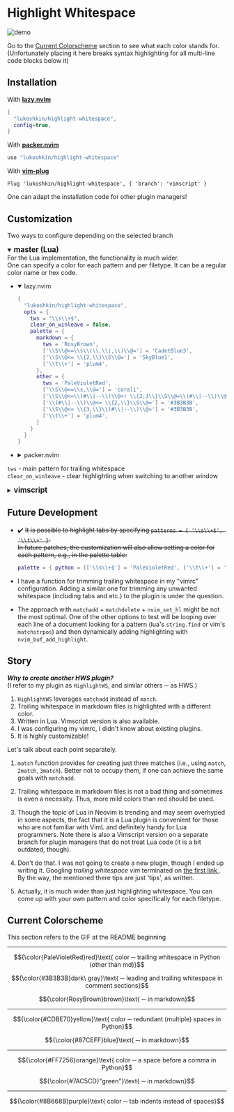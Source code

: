 # Highlight Whitespace

![demo](./demo.gif)

Go to the [Current Colorscheme](#current-colorscheme) section
to see what each color stands for.  
(Unfortunately placing it here breaks syntax
highlighting for all multi-line code blocks below it)

<!-- It breaks syntax highlighting of the code blocks below it for some reason
$${\color{PaleVioletRed}red}\text{ color
─ trailing whitespace in python (other than md)}$$

$${\color{RosyBrown}brown}\text{ ─ in markdown}$$

---

$${\color{#CDBE70}yellow}\text{ color
─ redundant (multiple) spaces in python}$$

$${\color{#87CEFF}blue}\text{ ─ in markdown}$$

---

$${\color{#FF7256}orange}\text{ color ─ a space before a comma in python}$$

$${\color{#7AC5CD}"green"}\text{ ─ in markdown}$$

---

$${\color{#8B668B}purple}\text{ color ─ tab indents instead of spaces}$$
--->

<!-- Also works for text coloring (but not center-aligned and also breaks highlighting)
${\color{PaleVioletRed}red}\text{ color ─ trailing whitespace in python (other than md)}$  
${\color{RosyBrown}brown}\text{ ─ in markdown}$

${\color{#CDBE70}yellow}\text{ color ─ redundant (multiple) spaces in python}$  
${\color{#87CEFF}blue}\text{ ─ in markdown}$

${\color{#FF7256}orange}\text{ color ─ a space before a comma in python}$  
${\color{#7AC5CD}"green"}\text{ ─ in markdown}$

${\color{#8B668B}purple}\text{ color ─ tab indents instead of spaces}$
--->


## Installation

With [**lazy.nvim**](https://github.com/folke/lazy.nvim)

```lua
{
  "lukoshkin/highlight-whitespace",
  config=true,
}
```

With [**packer.nvim**](https://github.com/wbthomason/packer.nvim)

```lua
use "lukoshkin/highlight-whitespace"
```

With [**vim-plug**](https://github.com/junegunn/vim-plug)

```vim
Plug 'lukoshkin/highlight-whitespace', { 'branch': 'vimscript' }
```

One can adapt the installation code for other plugin managers!


## Customization

Two ways to configure depending on the selected branch
<!-- Omitting a punctuation at the end emphasizes the direction of meaning -->

<details open>
<summary><Big><b>master (Lua)</b></Big></summary>
For the Lua implementation, the functionality is much wider.<br>One can
specify a color for each pattern and per filetype. It can be a regular color
name or hex code.

<ul>
<li><details open>
<summary>lazy.nvim</summary>

```lua
{
  "lukoshkin/highlight-whitespace",
  opts = {
    tws = "\\s\\+$",
    clear_on_winleave = false,
    palette = {
      markdown = {
        tws = 'RosyBrown',
        ['\\S\\@<=\\s\\(\\.\\|,\\)\\@='] = 'CadetBlue3',
        ['\\S\\@<= \\{2,\\}\\S\\@='] = 'SkyBlue1',
        ['\\t\\+'] = 'plum4',
      },
      other = {
        tws = 'PaleVioletRed',
        ['\\S\\@<=\\s,\\@='] = 'coral1',
        ['\\S\\@<=\\(#\\|--\\)\\@<! \\{2,3\\}\\S\\@=\\(#\\|--\\)\\@!'] = 'LightGoldenrod3',
        ['\\(#\\|--\\)\\@<= \\{2,\\}\\S\\@='] = '#3B3B3B',
        ['\\S\\@<= \\{3,\\}\\(#\\|--\\)\\@='] = '#3B3B3B',
        ['\\t\\+'] = 'plum4',
      }
    }
  }
}
```
</details></li>
<li><details>
<summary>packer.nvim</summary>

```lua
use {
  'lukoshkin/highlight-whitespace',
  config = function ()
    require'highlight-whitespace'.setup {
      tws = '\\s\\+$',
      clear_on_winleave = false,
      palette = {
        markdown = {
          tws = 'RosyBrown',
          ['\\S\\@<=\\s\\(\\.\\|,\\)\\@='] = 'CadetBlue3',
          ['\\S\\@<= \\{2,\\}\\S\\@='] = 'SkyBlue1',
          ['\\t\\+'] = 'plum4',
        },
        other = {
          tws = 'PaleVioletRed',
          ['\\S\\@<=\\s,\\@='] = 'coral1',
          ['\\S\\@<=\\(#\\|--\\)\\@<! \\{2,3\\}\\S\\@=\\(#\\|--\\)\\@!'] = 'LightGoldenrod3',
          ['\\(#\\|--\\)\\@<= \\{2,\\}\\S\\@='] = '#3B3B3B',
          ['\\S\\@<= \\{3,\\}\\(#\\|--\\)\\@='] = '#3B3B3B',
          ['\\t\\+'] = 'plum4',
        }
      }
    }
  end
}
```
</details></li>
</ul>

`tws` - main pattern for trailing whitespace  
`clear_on_winleave` - clear highlighting when switching to another window
</details>

<details>
<summary><Big><b>vimscript</b></Big></summary>
Note you must specify both <code>ctermbg</code> and <code>guibg</code> values,
even if you don't care about one of them. <br> Specifying other than
<code>bg</code> keys has no effect.

```vim
let g:tws_pattern = '\s\+$'
let g:tws_color_md = { 'ctermbg': 138, 'guibg': 'RosyBrown' }
let g:tws_color_any = { 'ctermbg': 211, 'guibg': 'PaleVioletRed' }
```
</details>



## Future Development

* :heavy_check_mark: ~~It is possible to highlight tabs by specifying `patterns
  = { '\\s\\+$', '\\t\\+' }`. <br> In future patches, the customization will
  also allow setting a color for each pattern, e.g., in the palette table:~~

   ```lua
   palette = { python = {['\\s\\+$'] = 'PaleVioletRed', ['\\t\\+'] = 'plum4'} }
   ```

* I have a function for trimming trailing whitespace in my "vimrc"
  configuration. Adding a similar one for trimming any unwanted whitespace
  (including tabs and etc.) to the plugin is under the question.

* The approach with `matchadd` + `matchdelete` + `nvim_set_hl` might be not the
  most optimal. One of the other options to test will be looping over each line
  of a document looking for a pattern (lua's `string.find` or vim's
  `matchstrpos`) and then dynamically adding highlighting with
  `nvim_buf_add_highlight`.


## Story

***Why to create another HWS plugin?***  
(I refer to my plugin as `HighlightWS`, and similar others ─ as HWS.)
 <!-- 'and' is used ↑ here as 'while' -->

1. `HighlightWS` leverages `matchadd` instead of `match`.
1. Trailing whitespace in markdown files is highlighted with a different color.
1. Written in Lua. Vimscript version is also available.
1. I was configuring my vimrc, I didn't know about existing plugins.
1. It is highly customizable!

Let's talk about each point separately.

1. `match` function provides for creating just three matches (i.e., using
   `match`, `2match`, `3match`). Better not to occupy them, if one can achieve
   the same goals with `matchadd`.

1. Trailing whitespace in markdown files is not a bad thing and sometimes is
   even a necessity. Thus, more mild colors than red should be used.

1. Though the topic of Lua in Neovim is trending and may seem overhyped in some
   aspects, the fact that it is a Lua plugin is convenient for those who are
   not familiar with VimL and definitely handy for Lua programmers. Note there
   is also a Vimscript version on a separate branch for plugin managers that do
   not treat Lua code (it is a bit outdated, though).

1. Don't do that. I was not going to create a new plugin, though I ended up
   writing it. Googling _trailing whitespace vim_ terminated on [the first link
   ](https://vim.fandom.com/wiki/Remove_unwanted_spaces). By the way, the
   mentioned there tips are just 'tips', as written.

1. Actually, it is much wider than just highlighting whitespace. You can come
   up with your own pattern and color specifically for each filetype.


## Current Colorscheme
This section refers to the GIF at the README beginning

---

$${\color{PaleVioletRed}red}\text{ color
─ trailing whitespace in Python (other than md)}$$

$${\color{#3B3B3B}dark\ gray}\text{
─ leading and trailing whitespace in comment sections}$$

$${\color{RosyBrown}brown}\text{ ─ in markdown}$$

---

$${\color{#CDBE70}yellow}\text{ color
─ redundant (multiple) spaces in Python}$$

$${\color{#87CEFF}blue}\text{ ─ in markdown}$$

---

$${\color{#FF7256}orange}\text{ color ─ a space before a comma in Python}$$

$${\color{#7AC5CD}"green"}\text{ ─ in markdown}$$

---

$${\color{#8B668B}purple}\text{ color ─ tab indents instead of spaces}$$
